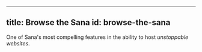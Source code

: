 <!-- list some websites on sana, when there are some -->

---
title: Browse the Sana
id: browse-the-sana
---

One of Sana's most compelling features in the ability to host *unstoppable websites*.

